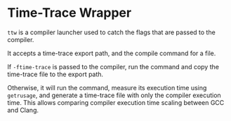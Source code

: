 # Time-Trace Wrapper

`ttw` is a compiler launcher used to catch the flags that are passed to the
compiler.

It accepts a time-trace export path, and the compile command for a file.

If `-ftime-trace` is passed to the compiler, run the command and copy the
time-trace file to the export path.

Otherwise, it will run the command, measure its execution time using
`getrusage`, and generate a time-trace file with only the compiler execution
time. This allows comparing compiler execution time scaling between GCC and
Clang.
